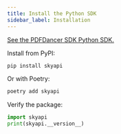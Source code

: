 ```yaml
---
title: Install the Python SDK
sidebar_label: Installation
---
```


[See the PDFDancer SDK Python SDK.](https://github.com/skyapi/skyapi-python)

Install from PyPI:

```bash
pip install skyapi
```

Or with Poetry:

```bash
poetry add skyapi
```

Verify the package:

```python
import skyapi
print(skyapi.__version__)
```
